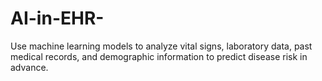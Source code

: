 # AI-in-EHR-
Use machine learning models to analyze vital signs, laboratory data, past medical records, and demographic information to predict disease risk in advance.
